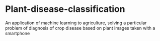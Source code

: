 # Plant-disease-classification
An application of machine learning to agriculture, solving a
particular problem of diagnosis of crop disease based on plant
images taken with a smartphone
